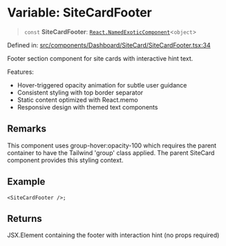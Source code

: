 # Variable: SiteCardFooter

> `const` **SiteCardFooter**: [`React.NamedExoticComponent`](https://github.com/DefinitelyTyped/DefinitelyTyped/blob/80449050d0e5e84f44ffa3fd3dc5651e4747e589/types/react/index.d.ts#L571)\<`object`\>

Defined in: [src/components/Dashboard/SiteCard/SiteCardFooter.tsx:34](https://github.com/Nick2bad4u/Uptime-Watcher/blob/main/src/components/Dashboard/SiteCard/SiteCardFooter.tsx#L34)

Footer section component for site cards with interactive hint text.

Features:

- Hover-triggered opacity animation for subtle user guidance
- Consistent styling with top border separator
- Static content optimized with React.memo
- Responsive design with themed text components

## Remarks

This component uses group-hover:opacity-100 which requires the parent
container to have the Tailwind 'group' class applied. The parent SiteCard
component provides this styling context.

## Example

```tsx
<SiteCardFooter />;
```

## Returns

JSX.Element containing the footer with interaction hint (no props
  required)
